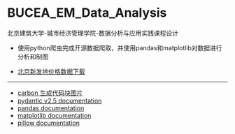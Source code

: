 # BUCEA_EM_Data_Analysis

北京建筑大学-城市经济管理学院-数据分析与应用实践课程设计

* 使用python爬虫完成开源数据爬取，并使用pandas和matplotlib对数据进行分析和制图

* [北京新发地价格数据下载](https://github.com/LianQi-Kevin/BUCEA_EM_Data_Analysis/releases/download/0.0.1_prereleas/xinfadi_price_detail_20200101-20240102.csv)

---

* [carbon 生成代码块图片](https://carbon.now.sh/)
* [pydantic v2.5 documentation](https://docs.pydantic.dev/2.5/)
* [pandas documentation](https://pandas.pydata.org/docs/index.html)
* [matplotlib documentation](https://matplotlib.org/stable/)
* [pillow documentation](https://pillow.readthedocs.io/en/stable/index.html)